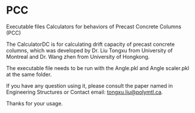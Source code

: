 # PCC
Executable files
Calculators for behaviors of Precast Concrete Columns (PCC)

The CalculatorDC is for calculating drift capacity of precast concrete columns, which was developed by Dr. Liu Tongxu from University of Montreal and Dr. Wang zhen from University of Hongkong.

The executable file needs to be run with the Angle.pkl and Angle scaler.pkl at the same folder.

If you have any question using it, please consult the paper named in Engineering Structures or Contact email: tongxu.liu@polymtl.ca.

Thanks for your usage.
